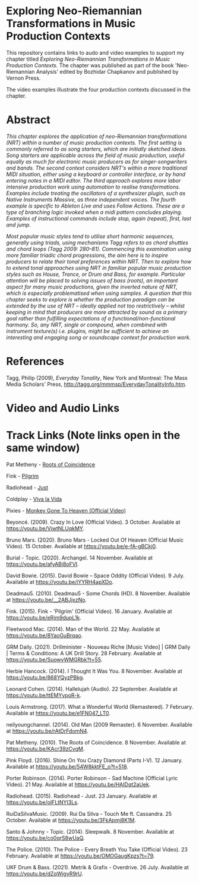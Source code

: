 # Exploring Neo-Riemannian Transformations in Music Production Contexts
This repository contains links to audo and video examples to support my chapter titled _Exploring Neo-Riemannian Transformations in Music Production Contexts_. The chapter was published as part of the book 'Neo-Riemannian Analysis' edited by Bozhidar Chapkanov and published by Vernon Press.

The video examples illustrate the four production contexts discussed in the chapter.

# Abstract
_This chapter explores the application of neo-Riemannian transformations (NRT) within a number of music production contexts. The first setting is commonly referred to as song starters, which are initially sketched ideas. Song starters are applicable across the field of music production, useful equally as much for electronic music producers as for singer-songwriters and bands. The second context considers NRT's within a more traditional MIDI situation, either using a keyboard or controller interface, or by hand entering notes in a MIDI editor. The third approach explores more labor intensive production work using automation to realise transformations. Examples include treating the oscillators of a synthesizer plugin, such as Native Instruments Massive, as three independent voices. The fourth example is specific to Ableton Live and uses Follow Actions. These are a type of branching logic invoked when a midi pattern concludes playing. Examples of instructional commands include stop, again (repeat), first, last and jump._

_Most popular music styles tend to utilise short harmonic sequences, generally using triads, using mechanisms Tagg refers to as chord shuttles and chord loops (Tagg 2009: 280–81). Commencing this examination using more familiar triadic chord progressions, the aim here is to inspire producers to relate their tonal preferences within NRT. Then to explore how to extend tonal approaches using NRT in familiar popular music production styles such as House, Trance, or Drum and Bass, for example. Particular attention will be placed to solving issues of bass (roots), an important aspect for many music productions, given the inverted nature of NRT, which is especially problematised when using samples. A question that this chapter seeks to explore is whether the production paradigm can be extended by the use of NRT – ideally applied not too restrictively – whilst keeping in mind that producers are more attracted by sound as a primary goal rather than fulfilling expectations of a functional/non-functional harmony. So, any NRT, single or compound, when combined with instrument texture(s) i.e. plugins, might be sufficient to achieve an interesting and engaging song or soundscape context for production work._ 

# References
Tagg, Philip (2009), _Everyday Tonality_, New York and Montreal: The Mass Media Scholars' Press, http://tagg.org/mmmsp/EverydayTonalityInfo.htm.

# Video and Audio Links




# Track Links (Note links open in the same window)
Pat Metheny - [Roots of Coincidence](https://youtu.be/KAcr39zCvqM)

Fink - [Pilgrim](https://youtu.be/eRjm9dupL1k)

Radiohead - [Just](https://youtu.be/oIFLtNYI3Ls)

Coldplay - [Viva la Vida](https://youtu.be/dvgZkm1xWPE)

Pixies - [Monkey Gone To Heaven (Official Video)](https://youtu.be/EHC9HE7vazI)

Beyoncé. (2009). Crazy In Love (Official Video). 3 October. Available at https://youtu.be/ViwtNLUqkMY.

Bruno Mars. (2020). Bruno Mars - Locked Out Of Heaven (Official Music Video). 15 October. Available at https://youtu.be/e-fA-gBCkj0.

Burial - Topic. (2020). Archangel. 14 November. Available at https://youtu.be/afyABj8oFVI.

David Bowie. (2015). David Bowie – Space Oddity (Official Video). 9 July. Available at https://youtu.be/iYYRH4apXDo.

Deadmau5. (2010). Deadmau5 - Some Chords (HD). 8 November. Available at https://youtu.be/__2ABJjxzNo.

Fink. (2015). Fink - 'Pilgrim' (Official Video). 16 January. Available at https://youtu.be/eRjm9dupL1k.

Fleetwood Mac. (2014). Man of the World. 22 May. Available at https://youtu.be/8YaoGuBrqao.

GRM Daily. (2021). Drillminister - Nouveau Riche [Music Video] | GRM Daily | Terms & Conditions: A UK Drill Story. 28 February. Available at https://youtu.be/SuowvWMGRbk?t=55. 

Herbie Hancock. (2014). I Thought It Was You. 8 November. Available at https://youtu.be/868YQyzPBkg.

Leonard Cohen. (2014). Hallelujah (Audio). 22 September. Available at https://youtu.be/ttEMYvpoR-k.

Louis Armstrong. (2017). What a Wonderful World (Remastered). 7 February. Available at https://youtu.be/e1FN047_LT0.

neilyoungchannel. (2014). Old Man (2009 Remaster). 6 November. Available at https://youtu.be/rAtDrFdomN4.

Pat Metheny. (2010). The Roots of Coincidence. 8 November. Available at https://youtu.be/KAcr39zCvqM.

Pink Floyd. (2016). Shine On You Crazy Diamond (Parts I-V). 12 January. Available at https://youtu.be/54W8kktFE_o?t=518.

Porter Robinson. (2014). Porter Robinson - Sad Machine (Official Lyric Video). 21 May. Available at https://youtu.be/HAIDqt2aUek.

Radiohead. (2015). Radiohead - Just. 23 January. Available at https://youtu.be/oIFLtNYI3Ls.

RuiDaSilvaMusic. (2009). Rui Da Silva - Touch Me ft. Cassandra. 25 October. Available at https://youtu.be/3FkApmj8K1M.

Santo & Johnny - Topic. (2014). Sleepwalk. 8 November. Available at https://youtu.be/co0qrS8wUaQ.

The Police. (2010). The Police - Every Breath You Take (Official Video). 23 February. Available at https://youtu.be/OMOGaugKpzs?t=79. 

UKF Drum & Bass. (2021). Metrik & Grafix - Overdrive. 26 July. Available at https://youtu.be/dZqWjgyR9rU.



